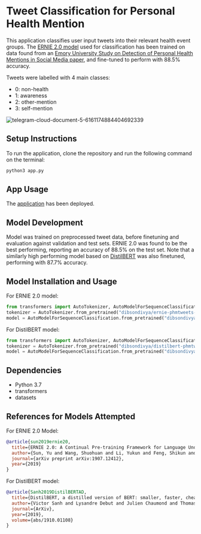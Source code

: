 # Tweet Classification for Personal Health Mention
This application classifies user input tweets into their relevant health event groups. The [ERNIE 2.0 model](https://huggingface.co/dibsondivya/ernie-phmtweets-sutd) used for classification has been trained on data found from an [Emory University Study on Detection of Personal Health Mentions in Social Media paper](https://arxiv.org/pdf/1802.09130v2.pdf), and fine-tuned to perform with 88.5% accuracy.

Tweets were labelled with 4 main classes:
* 0: non-health
* 1: awareness
* 2: other-mention
* 3: self-mention

![telegram-cloud-document-5-6161174884404692339](https://user-images.githubusercontent.com/56643379/174519836-426cb6fd-9094-4f62-a2bc-b165ffc0dcc7.jpg)

## Setup Instructions
To run the application, clone the repository and run the following command on the terminal:
```bash
python3 app.py
```


## App Usage
The [application](https://ai-health-event.herokuapp.com) has been deployed.

## Model Development
Model was trained on preprocessed tweet data, before finetuning and evaluation against validation and test sets. ERNIE 2.0 was found to be the best performing, reporting an accuracy of 88.5% on the test set. Note that a similarly high performing model based on [DistilBERT](https://huggingface.co/dibsondivya/distilbert-phmtweets-sutd) was also finetuned, performing with 87.7% accuracy. 

## Model Installation and Usage
For ERNIE 2.0 model:
```Python
from transformers import AutoTokenizer, AutoModelForSequenceClassification
tokenizer = AutoTokenizer.from_pretrained("dibsondivya/ernie-phmtweets-sutd")
model = AutoModelForSequenceClassification.from_pretrained("dibsondivya/ernie-phmtweets-sutd")
```

For DistilBERT model:
```Python
from transformers import AutoTokenizer, AutoModelForSequenceClassification
tokenizer = AutoTokenizer.from_pretrained("dibsondivya/distilbert-phmtweets-sutd")
model = AutoModelForSequenceClassification.from_pretrained("dibsondivya/distilbert-phmtweets-sutd")
```

## Dependencies
* Python 3.7 
* transformers
* datasets


## References for Models Attempted
For ERNIE 2.0 Model:
```bibtex
@article{sun2019ernie20,
  title={ERNIE 2.0: A Continual Pre-training Framework for Language Understanding},
  author={Sun, Yu and Wang, Shuohuan and Li, Yukun and Feng, Shikun and Tian, Hao and Wu, Hua and Wang, Haifeng},
  journal={arXiv preprint arXiv:1907.12412},
  year={2019} 
}
```

For DistilBERT model:
```bibtex
@article{Sanh2019DistilBERTAD,
  title={DistilBERT, a distilled version of BERT: smaller, faster, cheaper and lighter},
  author={Victor Sanh and Lysandre Debut and Julien Chaumond and Thomas Wolf},
  journal={ArXiv},
  year={2019},
  volume={abs/1910.01108}
}
```